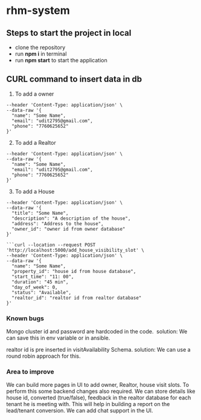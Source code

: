 # rhm-system
## Steps to start the project in local
- clone the repository
- run <b>npm i</b> in terminal
- run <b>npm start</b> to start the application

## CURL command to insert data in db
  1. To add a owner
  ```curl --location --request POST 'http://localhost:5000/addOwner' \
--header 'Content-Type: application/json' \
--data-raw '{
    "name": "Some Name",
    "email": "udit2795@gmail.com",
    "phone": "7760625652"
}'

```
  2. To add a Realtor
  ```curl --location --request POST 'http://localhost:5000/addRealtor' \
--header 'Content-Type: application/json' \
--data-raw '{
    "name": "Some Name",
    "email": "udit2795@gmail.com",
    "phone": "7760625652"
}'

```
  3. To add a House
  ```curl --location --request POST 'http://localhost:5000/addRealtor' \
--header 'Content-Type: application/json' \
--data-raw '{
    "title": "Some Name",
    "description": "A description of the house",
    "address": "Address to the house",
    "owner_id": "owner id from owner database"
}'

```curl --location --request POST 'http://localhost:5000/add_house_visibility_slot' \
--header 'Content-Type: application/json' \
--data-raw '{
    "name": "Some Name",
    "property_id": "house id from house database",
    "start_time": "11: 00",
    "duration": "45 min",
    "day_of_week": 0,
    "status": "Available",
    "realtor_id": "realtor id from realtor database"
}'

```
### Known bugs
Mongo cluster id and password are hardcoded in the code. 
solution: We can save this in env variable or in ansible.

realtor id is pre inserted in visitAvailability Schema.
solution: We can use a round robin approach for this.

### Area to improve
We can build more pages in UI to add owner, Realtor, house visit slots. To perform this some backend changes also required.
We can store details like house id, converted (true/false), feedback in the realtor database for each tenant he is meeting with. This will help in building a report on the lead/tenant conversion.
We can add chat support in the UI.
